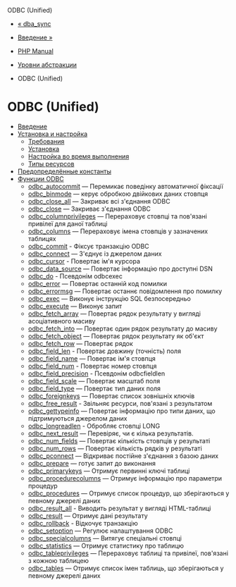 ODBC (Unified)

-   [« dba\_sync](function.dba-sync.html)
    
-   [Введение »](intro.uodbc.html)
    
-   [PHP Manual](index.html)
    
-   [Уровни абстракции](refs.database.abstract.html)
    
-   ODBC (Unified)
    

# ODBC (Unified)

-   [Введение](intro.uodbc.html)
-   [Установка и настройка](uodbc.setup.html)
    -   [Требования](uodbc.requirements.html)
    -   [Установка](odbc.installation.html)
    -   [Настройка во время выполнения](odbc.configuration.html)
    -   [Типы ресурсов](uodbc.resources.html)
-   [Предопределённые константы](uodbc.constants.html)
-   [Функции ODBC](ref.uodbc.html)
    -   [odbc\_autocommit](function.odbc-autocommit.html) — Перемикає поведінку автоматичної фіксації
    -   [odbc\_binmode](function.odbc-binmode.html) — керує обробкою двійкових даних стовпця
    -   [odbc\_close\_all](function.odbc-close-all.html) — Закриває всі з'єднання ODBC
    -   [odbc\_close](function.odbc-close.html) — Закриває з'єднання ODBC
    -   [odbc\_columnprivileges](function.odbc-columnprivileges.html) — Перераховує стовпці та пов'язані привілеї для даної таблиці
    -   [odbc\_columns](function.odbc-columns.html) — Перераховує імена стовпців у зазначених таблицях
    -   [odbc\_commit](function.odbc-commit.html) - Фіксує транзакцію ODBC
    -   [odbc\_connect](function.odbc-connect.html) — З'єднує із джерелом даних
    -   [odbc\_cursor](function.odbc-cursor.html) - Повертає ім'я курсора
    -   [odbc\_data\_source](function.odbc-data-source.html) — Повертає інформацію про доступні DSN
    -   [odbc\_do](function.odbc-do.html) - Псевдонім odbcexec
    -   [odbc\_error](function.odbc-error.html) — Повертає останній код помилки
    -   [odbc\_errormsg](function.odbc-errormsg.html) — Повертає останнє повідомлення про помилку
    -   [odbc\_exec](function.odbc-exec.html) — Виконує інструкцію SQL безпосередньо
    -   [odbc\_execute](function.odbc-execute.html) — Виконує запит
    -   [odbc\_fetch\_array](function.odbc-fetch-array.html) — Повертає рядок результату у вигляді асоціативного масиву
    -   [odbc\_fetch\_into](function.odbc-fetch-into.html) — Повертає один рядок результату до масиву
    -   [odbc\_fetch\_object](function.odbc-fetch-object.html) — Повертає рядок результату як об'єкт
    -   [odbc\_fetch\_row](function.odbc-fetch-row.html) — Повертає рядок
    -   [odbc\_field\_len](function.odbc-field-len.html) - Повертає довжину (точність) поля
    -   [odbc\_field\_name](function.odbc-field-name.html) — Повертає ім'я стовпця
    -   [odbc\_field\_num](function.odbc-field-num.html) - Повертає номер стовпця
    -   [odbc\_field\_precision](function.odbc-field-precision.html) - Псевдонім odbcfieldlen
    -   [odbc\_field\_scale](function.odbc-field-scale.html) — Повертає масштаб поля
    -   [odbc\_field\_type](function.odbc-field-type.html) — Повертає тип даних поля
    -   [odbc\_foreignkeys](function.odbc-foreignkeys.html) — Повертає список зовнішніх ключів
    -   [odbc\_free\_result](function.odbc-free-result.html) - Звільняє ресурси, пов'язані з результатом
    -   [odbc\_gettypeinfo](function.odbc-gettypeinfo.html) — Повертає інформацію про типи даних, що підтримуються джерелом даних
    -   [odbc\_longreadlen](function.odbc-longreadlen.html) - Обробляє стовпці LONG
    -   [odbc\_next\_result](function.odbc-next-result.html) — Перевіряє, чи є кілька результатів.
    -   [odbc\_num\_fields](function.odbc-num-fields.html) — Повертає кількість стовпців у результаті
    -   [odbc\_num\_rows](function.odbc-num-rows.html) — Повертає кількість рядків у результаті
    -   [odbc\_pconnect](function.odbc-pconnect.html) — Відкриває постійне з'єднання з базою даних
    -   [odbc\_prepare](function.odbc-prepare.html) — готує запит до виконання
    -   [odbc\_primarykeys](function.odbc-primarykeys.html) — Отримує первинні ключі таблиці
    -   [odbc\_procedurecolumns](function.odbc-procedurecolumns.html) — Отримує інформацію про параметри процедур
    -   [odbc\_procedures](function.odbc-procedures.html) — Отримує список процедур, що зберігаються у певному джерелі даних
    -   [odbc\_result\_all](function.odbc-result-all.html) - Виводить результат у вигляді HTML-таблиці
    -   [odbc\_result](function.odbc-result.html) — Отримує дані результату
    -   [odbc\_rollback](function.odbc-rollback.html) - Відкочує транзакцію
    -   [odbc\_setoption](function.odbc-setoption.html) — Регулює налаштування ODBC
    -   [odbc\_specialcolumns](function.odbc-specialcolumns.html) — Витягує спеціальні стовпці
    -   [odbc\_statistics](function.odbc-statistics.html) — Отримує статистику про таблицю
    -   [odbc\_tableprivileges](function.odbc-tableprivileges.html) — Перераховує таблиці та привілеї, пов'язані з кожною таблицею
    -   [odbc\_tables](function.odbc-tables.html) — Отримує список імен таблиць, що зберігаються у певному джерелі даних